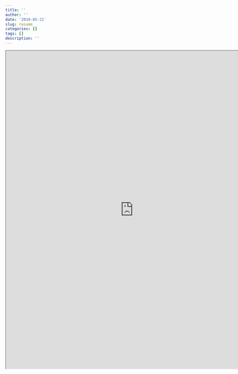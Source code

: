 ```yaml
---
title: ''
author: ''
date: '2019-05-21'
slug: resume
categories: []
tags: []
description: ''
---
```



<iframe src="https://drive.google.com/file/d/1DW1yo7vZ20imqkqjzhBRTkwroD1-YasI/preview" width="800" height="1000blo"></iframe>


